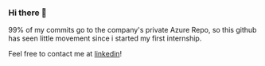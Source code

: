 ### Hi there 👋

99% of my commits go to the company's private Azure Repo, so this github has seen little movement since i started my first internship.

Feel free to contact me at [linkedin](https://www.linkedin.com/in/pedrohme/)!
